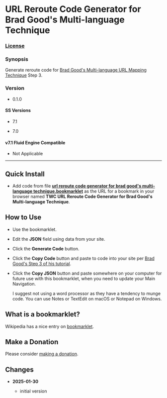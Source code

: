 # URL Reroute Code Generator for Brad Good's Multi-language Technique

### [License][1]

### Synopsis

Generate reroute code for [Brad Good's Multi-language URL Mapping
Technique][11] Step 3.

### Version

  * 0.1.0

#### SS Versions

  * 7.1
  
  * 7.0

#### v7.1 Fluid Engine Compatible

  * Not Applicable

---

## Quick Install

* Add code from file **[url reroute code generator for brad good's
  multi-language technique.bookmarklet][2]** as the URL for a bookmark in your
  browser named **TWC URL Reroute Code Generator for Brad Good's Multi-language
  Technique**.

## How to Use

* Use the bookmarklet.

* Edit the **JSON** field using data from your site.

* Click the **Generate Code** button.

* Click the **Copy Code** button and paste to code into your site per [Brad
  Good's Step 3 of his tutorial][11].

* Click the **Copy JSON** button and paste somewhere on your computer for future
  use with this bookmarklet, when you need to update your Main Navigation.
  
  I suggest not using a word processor as they have a tendency to munge code.
  You can use Notes or TextEdit on macOS or Notepad on Windows.
  
## What is a bookmarklet?

Wikipedia has a nice entry on [bookmarklet][3].

## Make a Donation

Please consider [making a donation][4].

## Changes

<!-- * **2022-09-21**

  * fix forEach error on HTMLCollection
  * bumped version to 0.1.1
  -->
* **2025-01-30**

  * initial version

[1]: https://github.com/tomsWebConsulting/twcsl/blob/main/LICENSE.txt#L1
[11]: https://www.bradgood.net/articles/multi-language-squarespace-site-with-url-mapping
[2]: url%20reroute%20code%20generator%20for%20brad%20good%27s%20multi-language%20technique.bookmarklet#L1
[3]: https://en.wikipedia.org/wiki/Bookmarklet
[4]: https://github.com/tomsWebConsulting/twcsl#make-a-donation
